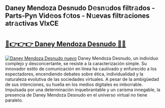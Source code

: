 ## Daney Mendoza Desnudo D𝚎sn𝚞dos filtr𝚊dos - Parts-Pyn Vid𝚎os f𝚘tos - N𝚞evas filtr𝚊ciones atr𝚊ctivas VlxCE

# <h2><a href="http://mb8n3w.tromn.icu/?c=Daney+Mendoza+Desnudo">🔗👉👉👉 Daney Mendoza Desnudo 🔗🔗</a></h2>

[![Daney Mendoza Desnudo nuevo](https://i.imgur.com/pEAQMta.gif)](http://mb8n3w.tromn.icu/?c=Daney+Mendoza+Desnudo)
Daney Mendoza Desnudo, un individuo complejo y desconcertante, se resiste a la caracterización simple. Su innovador estilo de comunicación en línea ha cautivado y enfurecido a los espectadores, encendiendo debates sobre ética, individualidad y la naturaleza evolutiva de las sociedades virtuales. A pesar de la ambigüedad de sus intenciones, su huella en los medios digitales es imborrable. Impulsada por una determinación inquebrantable y un carisma innegable, la presencia de Daney Mendoza Desnudo en el universo virtual no tiene paralelo.

